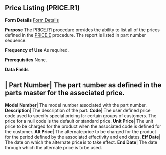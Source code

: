 ## Price Listing (PRICE.R1)
<PageHeader />

**Form Details**
[Form Details](../PRICE-R1-1/README.md)

**Purpose**
The PRICE.R1 procedure provides the ability to list all of the prices defined
in the [PRICE.E](../PRICE-E/README.md) procedure. The report is listed in part number
sequence.

**Frequency of Use**
As required.

**Prerequisites**
None.

**Data Fields**

| **Part Number**|  The part number as defined in the parts master for the
associated price.
-  
**Model Number**|  The model number associated with the part number.
**Description**|  The description of the part.
**Code**|  The user defined price code used to specify special pricing for
certain groups of customers. The price for a null code is the default or
standard price.
**Unit Price**|  The unit price to be charged for the product when the
associated code is defined for the customer.
**Alt Price**|  The alternate price to be charged for the product for the
period defined by the associated effectivity and end dates.
**Eff Date**|  The date on which the alternate price is to take effect.
**End Date**|  The date through which the alternate price is to be used.

<badge text= "Version 8.10.57 " vertical="middle" />

<PageFooter />

